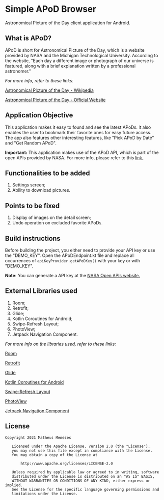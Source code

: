 # Simple APoD Browser
Astronomical Picture of the Day client application for Android.

## What is APoD?
APoD is short for Astronomical Picture of the Day, which is a website provided by NASA and 
the Michigan Technological University. According to the website, "Each day a different image or
photograph of our universe is featured, along with a brief explanation written by a professional
astronomer."

*For more info, refer to these links:*
<p><a href="https://en.wikipedia.org/wiki/Astronomy_Picture_of_the_Day">Astronomical Picture of the Day - Wikipedia</a></p>
<p><a href="https://apod.nasa.gov/apod/astropix.html">Astronomical Picture of the Day - Official Website</a></p>

## Application Objective
This application makes it easy to found and see the latest APoDs. It also enables the user to 
bookmark their favorite ones for easy future access. The app also features other interesting 
features, like "Pick APoD by Date" and "Get Random APoD".

**Important:** 
This application makes use of the APoD API, which is part of the open APIs provided by NASA.
For more info, please refer to this <a href="https://api.nasa.gov/">link.</a>

## Functionalities to be added
1. Settings screen;
2. Ability to download pictures.

## Points to be fixed
1. Display of images on the detail screen;
2. Undo operation on excluded favorite APoDs.

## Build instructions
Before building the project, you either need to provide your API key or use the "DEMO_KEY".
Open the APoDEndpoint.kt file and replace all occurrences of ```apiKeyProvider.getAPoDKey()``` with your key or with "DEMO_KEY".

**Note:** You can generate a API key at the <a href="https://api.nasa.gov/">NASA Open APIs website.</a>

## External Libraries used
1. Room;
2. Retrofit;
3. Glide;
4. Kotlin Coroutines for Android;
5. Swipe-Refresh Layout;
6. PhotoView;
7. Jetpack Navigation Component.

*For more info on the libraries used, refer to these links:*
<p><a href="https://developer.android.com/training/data-storage/room/">Room</a></p>
<p><a href="https://square.github.io/retrofit/">Retrofit</a></p>
<p><a href="https://github.com/bumptech/glide">Glide</a></p>
<p><a href="https://developer.android.com/kotlin/coroutines">Kotlin Coroutines for Android</a></p>
<p><a href="https://developer.android.com/jetpack/androidx/releases/swiperefreshlayout">Swipe-Refresh Layout</a></p>
<p><a href="https://github.com/Baseflow/PhotoView">PhotoView</a></p>
<p><a href="https://developer.android.com/guide/navigation/navigation-getting-started">Jetpack Navigation Component</a></p>

## License
```
Copyright 2021 Matheus Menezes

   Licensed under the Apache License, Version 2.0 (the "License");
   you may not use this file except in compliance with the License.
   You may obtain a copy of the License at

       http://www.apache.org/licenses/LICENSE-2.0

   Unless required by applicable law or agreed to in writing, software
   distributed under the License is distributed on an "AS IS" BASIS,
   WITHOUT WARRANTIES OR CONDITIONS OF ANY KIND, either express or implied.
   See the License for the specific language governing permissions and
   limitations under the License.
```
